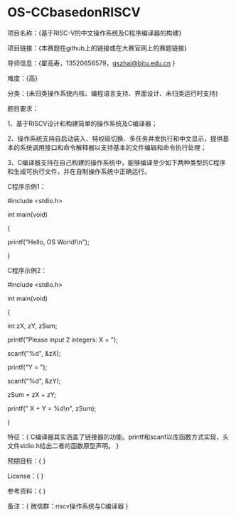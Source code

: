 # OS-CCbasedonRISCV

项目名称：{基于RISC-V的中文操作系统及C程序编译器的构建} 

项目链接：{本赛题在github上的链接或在大赛官网上的赛题链接}

导师信息：{翟高寿，13520656579，gszhai@bjtu.edu.cn }

难度：{高}

分类：{未归类操作系统内核、编程语言支持、界面设计、未归类运行时支持}

题目要求：

1、基于RISCV设计和构建简单的操作系统及C编译器；

2、操作系统支持自启动装入、特权级切换、多任务并发执行和中文显示，提供基本的系统调用接口和命令解释器以支持基本的文件编辑和命令执行处理；

3、C编译器支持在自己构建的操作系统中，能够编译至少如下两种类型的C程序和生成可执行文件，并在自制操作系统中正确运行。

C程序示例1：

#include <stdio.h>

int main(void)

{

 printf("Hello, OS World!\n");
 
}

C程序示例2：

#include <stdio.h>

int main(void)

{

 int zX, zY, zSum;
 
 printf("Please input 2 integers: X = ");
 
 scanf("%d", &zX);

 printf("Y = ");
 
 scanf("%d", &zY);
 
 zSum = zX + zY;
 
 printf(" X + Y = %d\n", zSum);
 
}

特征：{ C编译器其实涵盖了链接器的功能。printf和scanf以库函数方式实现，头文件stdio.h给出二者的函数原型声明。 }

预期目标：{ }

License：{ }

参考资料：{ }

备注：{ 微信群：riscv操作系统与C编译器 }
